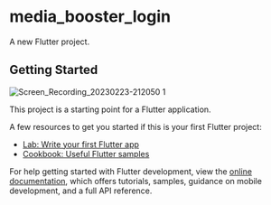 # media_booster_login

A new Flutter project.

## Getting Started
![Screen_Recording_20230223-212050 1](https://user-images.githubusercontent.com/113037698/220960902-7dbd3246-6d73-451e-84e5-3bbda7768e9e.gif)

This project is a starting point for a Flutter application.

A few resources to get you started if this is your first Flutter project:

- [Lab: Write your first Flutter app](https://docs.flutter.dev/get-started/codelab)
- [Cookbook: Useful Flutter samples](https://docs.flutter.dev/cookbook)

For help getting started with Flutter development, view the
[online documentation](https://docs.flutter.dev/), which offers tutorials,
samples, guidance on mobile development, and a full API reference.
